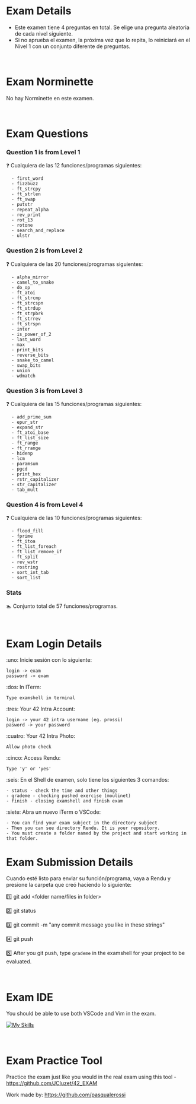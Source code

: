 # Exam Details

- Este examen tiene 4 preguntas en total. Se elige una pregunta aleatoria de cada nivel siguiente. 
- Si no aprueba el examen, la próxima vez que lo repita, lo reiniciará en el Nivel 1 con un conjunto diferente de preguntas.

<br>

# Exam Norminette

No hay Norminette en este examen. 

<br>

# Exam Questions

### Question 1 is from Level 1
:question: Cualquiera de las 12 funciones/programas siguientes:
```
  - first_word
  - fizzbuzz
  - ft_strcpy
  - ft_strlen
  - ft_swap
  - putstr
  - repeat_alpha
  - rev_print
  - rot_13
  - rotone
  - search_and_replace
  - ulstr
```
### Question 2 is from Level 2
:question: Cualquiera de las 20 funciones/programas siguientes:
```
  - alpha_mirror
  - camel_to_snake
  - do_op
  - ft_atoi
  - ft_strcmp
  - ft_strcspn
  - ft_strdup
  - ft_strpbrk
  - ft_strrev
  - ft_strspn
  - inter
  - is_power_of_2
  - last_word
  - max
  - print_bits
  - reverse_bits
  - snake_to_camel
  - swap_bits
  - union
  - wdmatch 
```
### Question 3 is from Level 3
:question: Cualquiera de las 15 funciones/programas siguientes:
```
  - add_prime_sum
  - epur_str
  - expand_str
  - ft_atoi_base
  - ft_list_size
  - ft_range
  - ft_rrange
  - hidenp
  - lcm
  - paramsum
  - pgcd
  - print_hex
  - rstr_capitalizer
  - str_capitalizer
  - tab_mult 
```
### Question 4 is from Level 4
:question: Cualquiera de las 10 funciones/programas siguientes:
```
  - flood_fill
  - fprime
  - ft_itoa
  - ft_list_foreach
  - ft_list_remove_if
  - ft_split
  - rev_wstr
  - rostring
  - sort_int_tab
  - sort_list
```

### Stats
:swimmer: Conjunto total de 57 funciones/programas.

<br>

# Exam Login Details
:uno: Inicie sesión con lo siguiente:
```
login -> exam
password -> exam
```
:dos: In ITerm:
```
Type examshell in terminal
```
:tres: Your 42 Intra Account:
```
login -> your 42 intra username (eg. prossi)
pasword -> your password
```
:cuatro: Your 42 Intra Photo:
```
Allow photo check
```
:cinco: Access Rendu:
```
Type 'y' or 'yes'
```
:seis: En el Shell de examen, solo tiene los siguientes 3 comandos:
```
- status - check the time and other things
- grademe - checking pushed exercise (moulinet)
- finish - closing examshell and finish exam
```
:siete: Abra un nuevo iTerm o VSCode:
```
- You can find your exam subject in the directory subject
- Then you can see directory Rendu. It is your repository.
- You must create a folder named by the project and start working in that folder.
```
# Exam Submission Details

Cuando esté listo para enviar su función/programa, vaya a Rendu y presione la carpeta que creó haciendo lo siguiente:

:one: git add <folder name/files in folder>

:two: git status

:three: git commit -m "any commit message you like in these strings"

:four: git push

:five: After you git push, type `grademe` in the examshell for your project to be evaluated. 

<br>

# Exam IDE

You should be able to use both VSCode and Vim in the exam.

[![My Skills](https://skillicons.dev/icons?i=vscode,vim)](https://skillicons.dev)

<br>

# Exam Practice Tool

Practice the exam just like you would in the real exam using this tool - https://github.com/JCluzet/42_EXAM

Work made by: https://github.com/pasqualerossi
